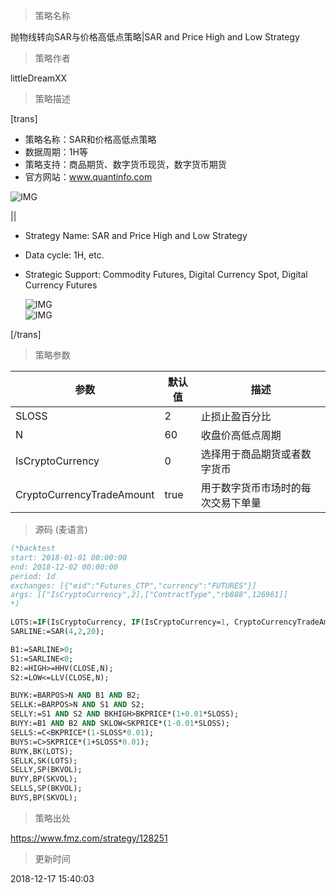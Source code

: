 
> 策略名称

抛物线转向SAR与价格高低点策略|SAR and Price High and Low Strategy

> 策略作者

littleDreamXX

> 策略描述

[trans]
- 策略名称：SAR和价格高低点策略
- 数据周期：1H等
- 策略支持：商品期货、数字货币现货，数字货币期货
- 官方网站：www.quantinfo.com

![IMG](https://www.fmz.com/upload/asset/4d9459b9af47702f7c2c6666212927c7.png)

||

- Strategy Name: SAR and Price High and Low Strategy
- Data cycle: 1H, etc.
- Strategic Support: Commodity Futures, Digital Currency Spot, Digital Currency Futures

  ![IMG](https://www.fmz.com/upload/asset/ca979cacba242461b34f320a71c2a1a9.png)  
  ![IMG](https://www.fmz.com/upload/asset/89ed32f65277b4b1dc6d9d420508dfcd.png) 

[/trans]

> 策略参数



|参数|默认值|描述|
|----|----|----|
|SLOSS|2|止损止盈百分比|stop loss percentage and take profit percentage|
|N|60|收盘价高低点周期|cycle of closing price's high and low point|
|IsCryptoCurrency|0|选择用于商品期货或者数字货币|Choose for commodity futures or digital currency: 商品期货|Commodity Futures||数字货币现货|Digital Currency Spot||数字货币期货|Digital Currency Futures|
|CryptoCurrencyTradeAmount|true|用于数字货币市场时的每次交易下单量|Order quantity per transaction used in the digital currency market|


> 源码 (麦语言)

``` pascal
(*backtest
start: 2018-01-01 00:00:00
end: 2018-12-02 00:00:00
period: 1d
exchanges: [{"eid":"Futures_CTP","currency":"FUTURES"}]
args: [["IsCryptoCurrency",2],["ContractType","rb888",126961]]
*)

LOTS:=IF(IsCryptoCurrency, IF(IsCryptoCurrency=1, CryptoCurrencyTradeAmount, MAX(1, INTPART(CryptoCurrencyTradeAmount))), MAX(1,INTPART(MONEYTOT/(O*UNIT*0.1))));
SARLINE:=SAR(4,2,20);

B1:=SARLINE>0;
S1:=SARLINE<0;
B2:=HIGH>=HHV(CLOSE,N);
S2:=LOW<=LLV(CLOSE,N);

BUYK:=BARPOS>N AND B1 AND B2;
SELLK:=BARPOS>N AND S1 AND S2;
SELLY:=S1 AND S2 AND BKHIGH>BKPRICE*(1+0.01*SLOSS);
BUYY:=B1 AND B2 AND SKLOW<SKPRICE*(1-0.01*SLOSS);
SELLS:=C<BKPRICE*(1-SLOSS*0.01);
BUYS:=C>SKPRICE*(1+SLOSS*0.01);
BUYK,BK(LOTS);
SELLK,SK(LOTS);
SELLY,SP(BKVOL);
BUYY,BP(SKVOL);
SELLS,SP(BKVOL);
BUYS,BP(SKVOL);
```

> 策略出处

https://www.fmz.com/strategy/128251

> 更新时间

2018-12-17 15:40:03
